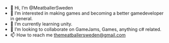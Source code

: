 - 👋 Hi, I’m @MeatballerSweden
- 👀 I’m interested in making games and becoming a better gamedeveloper in general.
- 🌱 I’m currently learning unity.
- 💞️ I’m looking to collaborate on GameJams, Games, anything c# related.
- 📫 How to reach me themeatballersweden@gmail.com
